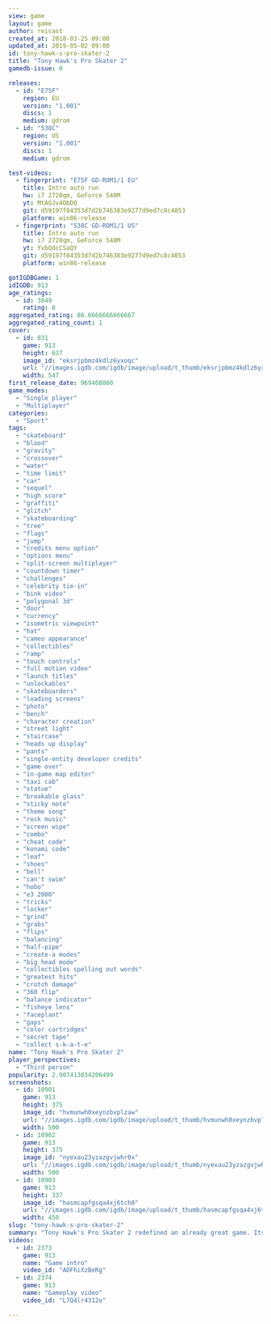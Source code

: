 ```yaml
---
view: game
layout: game
author: reicast
created_at: 2018-03-25 09:00
updated_at: 2019-05-02 09:00
id: tony-hawk-s-pro-skater-2
title: "Tony Hawk's Pro Skater 2"
gamedb-issue: 0

releases:
  - id: "E75F"
    region: EU
    version: "1.001"
    discs: 1
    medium: gdrom
  - id: "538C"
    region: US
    version: "1.001"
    discs: 1
    medium: gdrom

test-videos:
  - fingerprint: "E75F GD-ROM1/1 EU"
    title: Intro auto run
    hw: i7 2720qm, GeForce 540M
    yt: MtAGJv4ObDQ
    git: d59197f84353d7d2b746383e9277d9ed7c8c4053
    platform: win86-release
  - fingerprint: "538C GD-ROM1/1 US"
    title: Intro auto run
    hw: i7 2720qm, GeForce 540M
    yt: YvbQdcCSaQY
    git: d59197f84353d7d2b746383e9277d9ed7c8c4053
    platform: win86-release

gotIGDBGame: 1
idIGDB: 913
age_ratings:
  - id: 3849
    rating: 8
aggregated_rating: 86.6666666666667
aggregated_rating_count: 1
cover:
  - id: 831
    game: 913
    height: 637
    image_id: "eksrjpbmz4kdlz6yxoqc"
    url: "//images.igdb.com/igdb/image/upload/t_thumb/eksrjpbmz4kdlz6yxoqc.jpg"
    width: 547
first_release_date: 969408000
game_modes:
  - "Single player"
  - "Multiplayer"
categories:
  - "Sport"
tags:
  - "skateboard"
  - "blood"
  - "gravity"
  - "crossover"
  - "water"
  - "time limit"
  - "car"
  - "sequel"
  - "high score"
  - "graffiti"
  - "glitch"
  - "skateboarding"
  - "tree"
  - "flags"
  - "jump"
  - "credits menu option"
  - "options menu"
  - "split-screen multiplayer"
  - "countdown timer"
  - "challenges"
  - "celebrity tie-in"
  - "bink video"
  - "polygonal 3d"
  - "door"
  - "currency"
  - "isometric viewpoint"
  - "hat"
  - "cameo appearance"
  - "collectibles"
  - "ramp"
  - "touch controls"
  - "full motion video"
  - "launch titles"
  - "unlockables"
  - "skateboarders"
  - "loading screens"
  - "photo"
  - "bench"
  - "character creation"
  - "street light"
  - "staircase"
  - "heads up display"
  - "pants"
  - "single-entity developer credits"
  - "game over"
  - "in-game map editor"
  - "taxi cab"
  - "statue"
  - "breakable glass"
  - "sticky note"
  - "theme song"
  - "rock music"
  - "screen wipe"
  - "combo"
  - "cheat code"
  - "konami code"
  - "leaf"
  - "shoes"
  - "bell"
  - "can't swim"
  - "hobo"
  - "e3 2000"
  - "tricks"
  - "locker"
  - "grind"
  - "grabs"
  - "flips"
  - "balancing"
  - "half-pipe"
  - "create-a modes"
  - "big head mode"
  - "collectibles spelling out words"
  - "greatest hits"
  - "crotch damage"
  - "360 flip"
  - "balance indicator"
  - "fisheye lens"
  - "faceplant"
  - "gaps"
  - "color cartridges"
  - "secret tape"
  - "collect s-k-a-t-e"
name: "Tony Hawk's Pro Skater 2"
player_perspectives:
  - "Third person"
popularity: 2.907413034206499
screenshots:
  - id: 10901
    game: 913
    height: 375
    image_id: "hvmunwh0xeynzbvplzaw"
    url: "//images.igdb.com/igdb/image/upload/t_thumb/hvmunwh0xeynzbvplzaw.jpg"
    width: 500
  - id: 10902
    game: 913
    height: 375
    image_id: "nyexau23yzazgvjwhr0x"
    url: "//images.igdb.com/igdb/image/upload/t_thumb/nyexau23yzazgvjwhr0x.jpg"
    width: 500
  - id: 10903
    game: 913
    height: 337
    image_id: "hasmcapfgsqa4xj6tch0"
    url: "//images.igdb.com/igdb/image/upload/t_thumb/hasmcapfgsqa4xj6tch0.jpg"
    width: 450
slug: "tony-hawk-s-pro-skater-2"
summary: "Tony Hawk's Pro Skater 2 redefined an already great game. Its addition of stellar new features (like Create-A-Park), and great game-play tweaks (the manual maneuver will be copied for years to come) made it the best installment in a killer series of games. Anyone who has ever skated the Philadelphia level will agree -- this game is a masterpiece of level design. Hell, it's a masterpiece all around. There isn't a bad park or dull moment, just pure gaming nirvana!"
videos:
  - id: 2373
    game: 913
    name: "Game intro"
    video_id: "ADFhiXzBeRg"
  - id: 2374
    game: 913
    name: "Gameplay video"
    video_id: "L7Q4lr4312o"

---
```

